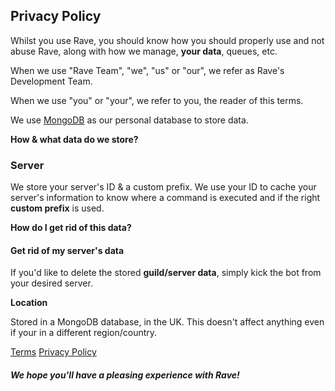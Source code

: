 ## Privacy Policy

Whilst you use Rave, you should know how you should properly use and not abuse Rave, along with how we manage, **your data**, queues, etc.

When we use "Rave Team", "we", "us" or "our", we refer as Rave's Development Team.

When we use "you" or "your", we refer to you, the reader of this terms.

We use [MongoDB](https://mongodb.com) as our personal database to store data.

__How & what data do we store?__

### Server

We store your server's ID & a custom prefix.
We use your ID to cache your server's information to know where a command is executed and if the right **custom prefix** is used.

__How do I get rid of this data?__

#### Get rid of my server's data

If you'd like to delete the stored **guild/server data**, simply kick the bot from your desired server.

__Location__

Stored in a MongoDB database, in the UK.
This doesn't affect anything even if your in a different region/country.

[Terms](/terms)
[Privacy Policy](/privacy)

#### __***We hope you'll have a pleasing experience with Rave!***__
